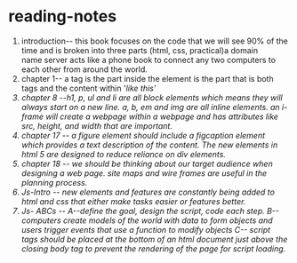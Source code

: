 # reading-notes
1. introduction-- this book focuses on the code that we will see 90% of the time and is broken into three parts (html, css, practical)a domain  
   name server acts like a phone book to connect any two computers to each other from around the world. 
2.  chapter 1-- a tag is the part inside <here> the element is the part that is both tags and the content within '<em>like this<em>'
3.  chapter 8 --h1, p, ul and li are all block elements which means they will always start on a new line. a, b, em and img are all inline 
     elements. an i-frame will create a webpage within a webpage and has attributes like src, height, and width that are important. 
4.  chapter 17 -- a figure element should include a figcaption element which provides a text description of the content. The new elements in 
    html  5 are designed to reduce reliance on div elements.
5.  chapter 18 -- we should be thinking about our target audience when designing a web page. site maps and wire frames are useful in the planning
    process. 
6. Js-Intro -- new elements and features are constantly being added to html and css that either make tasks easier or features better. 
7. Js- ABCs --  A--define the goal, design the script, code each step.  B-- computers create models of the world with data to form objects and 
   users trigger events that use a function to modify objects
   C-- script tags should be placed at the bottom of an html document just above the closing body tag to prevent the rendering of the page for script loading.  